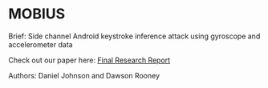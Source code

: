 # MOBIUS
Brief: Side channel Android keystroke inference attack using gyroscope and accelerometer data

Check out our paper here: [Final Research Report](https://github.com/DanielRJohnson/MOBIUS/blob/main/EECS_700__Mobile_Security_Final_Report.pdf)

Authors: Daniel Johnson and Dawson Rooney
